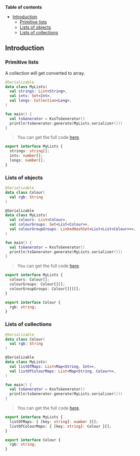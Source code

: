 <!--- TEST_NAME ListsTests -->

**Table of contents**

<!--- TOC -->

* [Introduction](#introduction)
  * [Primitive lists](#primitive-lists)
  * [Lists of objects](#lists-of-objects)
  * [Lists of collections](#lists-of-collections)

<!--- END -->


<!--- INCLUDE .*\.kt
import kotlinx.serialization.*
import dev.adamko.kxstsgen.*
-->

## Introduction

### Primitive lists

A collection will get converted to array.

```kotlin
@Serializable
data class MyLists(
  val strings: List<String>,
  val ints: Set<Int>,
  val longs: Collection<Long>,
)

fun main() {
  val tsGenerator = KxsTsGenerator()
  println(tsGenerator.generate(MyLists.serializer()))
}
```

> You can get the full code [here](./code/example/example-list-primitive-01.kt).

```typescript
export interface MyLists {
  strings: string[];
  ints: number[];
  longs: number[];
}
```

<!--- TEST -->

### Lists of objects

```kotlin
@Serializable
data class Colour(
  val rgb: String
)

@Serializable
data class MyLists(
  val colours: List<Colour>,
  val colourGroups: Set<List<Colour>>,
  val colourGroupGroups: LinkedHashSet<List<List<Colour>>>,
)

fun main() {
  val tsGenerator = KxsTsGenerator()
  println(tsGenerator.generate(MyLists.serializer()))
}
```

> You can get the full code [here](./code/example/example-list-objects-01.kt).

```typescript
export interface MyLists {
  colours: Colour[];
  colourGroups: Colour[][];
  colourGroupGroups: Colour[][][];
}

export interface Colour {
  rgb: string;
}
```

<!--- TEST -->

### Lists of collections

```kotlin
@Serializable
data class Colour(
  val rgb: String
)

@Serializable
data class MyLists(
  val listOfMaps: List<Map<String, Int>>,
  val listOfColourMaps: List<Map<String, Colour>>,
)

fun main() {
  val tsGenerator = KxsTsGenerator()
  println(tsGenerator.generate(MyLists.serializer()))
}
```

> You can get the full code [here](./code/example/example-list-objects-02.kt).

```typescript
export interface MyLists {
  listOfMaps: { [key: string]: number }[];
  listOfColourMaps: { [key: string]: Colour }[];
}

export interface Colour {
  rgb: string;
}
```

<!--- TEST -->
